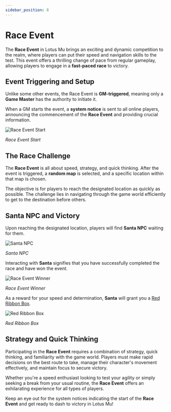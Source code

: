 ```yaml
---
sidebar_position: 8
---
```


# Race Event

The **Race Event** in Lotus Mu brings an exciting and dynamic competition to the realm, where players can put their speed and navigation skills to the test. This event offers a thrilling change of pace from regular gameplay, allowing players to engage in a **fast-paced race** to victory.

## Event Triggering and Setup

Unlike some other events, the Race Event is **GM-triggered**, meaning only a **Game Master** has the authority to initiate it.

When a GM starts the event, a **system notice** is sent to all online players, announcing the commencement of the **Race Event** and providing crucial information.

![Race Event Start](/img/events/race/race-1.jpg)

_Race Event Start_

## The Race Challenge

The **Race Event** is all about speed, strategy, and quick thinking. After the event is triggered, a **random map** is selected, and a specific location within that map is chosen.

The objective is for players to reach the designated location as quickly as possible. The challenge lies in navigating through the game world efficiently to get to the destination before others.

## Santa NPC and Victory

Upon reaching the designated location, players will find **Santa NPC** waiting for them.

![Santa NPC](/img/events/race/race-2.jpg)

_Santa NPC_

Interacting with **Santa** signifies that you have successfully completed the race and have won the event.

![Race Event Winner](/img/events/race/race-3.jpg)

_Race Event Winner_

As a reward for your speed and determination, **Santa** will grant you a [Red Ribbon Box](/items/item-bags/misc/red-ribbon-box).

![Red Ribbon Box](/img/items/item-bags/box-of-red-ribbon.png)

_Red Ribbon Box_

## Strategy and Quick Thinking

Participating in the **Race Event** requires a combination of strategy, quick thinking, and familiarity with the game world. Players must make rapid decisions on the best route to take, manage their character's movement effectively, and maintain focus to secure victory.

Whether you're a speed enthusiast looking to test your agility or simply seeking a break from your usual routine, the **Race Event** offers an exhilarating experience for all types of players.

Keep an eye out for the system notices indicating the start of the **Race Event** and get ready to dash to victory in Lotus Mu!
